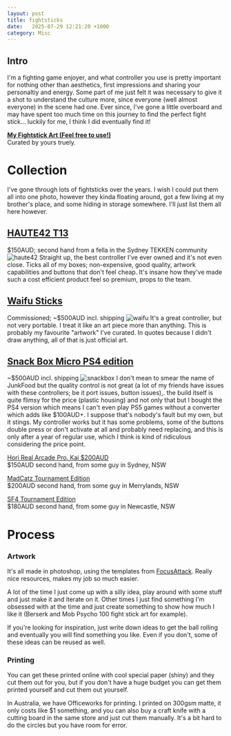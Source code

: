 ```yaml
---
layout: post
title: fightsticks
date:   2025-07-29 12:21:20 +1000
category: Misc
---
```


## Intro 
I'm a fighting game enjoyer, and what controller you use is pretty important for nothing other than aesthetics, first impressions and sharing your personaltiy and energy. Some part of me just felt it was necessary to give it a shot to understand the culture more, since everyone (well almost everyone) in the scene had one. Ever since, I've gone a little overboard and may have spent too much time on this journey to find the perfect fight stick... luckily for me, I think I did eventually find it! 

**[My Fightstick Art (Feel free to use!)](https://drive.google.com/drive/folders/1ndObnmrWqmPmo0xZuj0_aGr96cIBhiyk?usp=sharing)** <br>
Curated by yours truely.

# Collection
I've gone through lots of fightsticks over the years. I wish I could put them all into one photo, however they kinda floating around, got a few living at my brother's place, and some hiding in storage somewhere. I'll just list them all here however.

## [HAUTE42 T13](https://haute42.com/haute-pad-t-series/) <br>
$150AUD; second hand from a fella in the Sydney TEKKEN community
![haute42]({{base.url}}/assets/fightsticks/haute42.jpg)
Straight up, the best controller I've ever owned and it's not even close. Ticks all of my boxes; non-expensive, good quality, artwork capabilities and buttons that don't feel cheap. It's insane how they've made such a cost efficient product feel so premium, props to the team. 

## [Waifu Sticks](https://waifusticks.square.site/product/studio-600-commission-inquiry-read-me/69?cp=true&sa=true&sbp=false&q=false) <br> 
Commissioned; ~$500AUD incl. shipping
![waifu]({{base.url}}/assets/fightsticks/waifu.jpg)
It's a great controller, but not very portable. I treat it like an art piece more than anything. This is probably my favourite "artwork" I've curated. In quotes because I didn't draw anything, all of that is just official art. 

## [Snack Box Micro PS4 edition](https://junkfoodarcades.com/products/snack-box-micro-leverless-controller)<br>
~$500AUD incl. shipping 
![snackbox]({{base.url}}/assets/fightsticks/snackbox.jpg)
I don't mean to smear the name of JunkFood but the quality control is not great (a lot of my friends have issues with these controllers; be it port issues, button issues),. the build itself is quite flimsy for the price (plastic housing) and not only that but I bought the PS4 version which means I can't even play PS5 games without a converter which adds like $100AUD+. I suppose that's nobody's fault but my own, but it stings. My controller works but it has some problems, some of the buttons double press or don't activate at all and probably need replacing, and this is only after a year of regular use, which I think is kind of ridiculous considering the price point.

[Hori Real Arcade Pro. Kai $200AUD](https://www.amazon.com.au/Hori-Real-Arcade-Pro-Playstation/dp/B00SULMRI4)<br> 
$150AUD second hand, from some guy in Sydney, NSW

[MadCatz Tournament Edition](https://www.coleka.com/en/video-games/arcade-stick/mad-catz-arcade-fight-stick-tournament-edition-white_i1507286)<br> 
$200AUD second hand, from some guy in Merrylands, NSW

[SF4 Tournament Edition ](https://www.coleka.com/en/video-games/arcade-stick/street-fighter-iv-round-2-arcade-fight-stick-tournament-edition_i1450931) <br> 
$180AUD second hand, from some guy in Newcastle, NSW


# Process

### Artwork
It's all made in photoshop, using the templates from [FocusAttack](https://support.focusattack.com/hc/en-us/sections/28085999760155-Fightstick-Control-Panel-Templates). Really nice resources, makes my job so much easier.

A lot of the time I just come up with a silly idea, play around with some stuff and just make it and iterate on it. Other times I just find something I'm obsessed with at the time and just create something to show how much I like it (Berserk and Mob Psycho 100 fight stick art for example).

If you're looking for inspiration, just write down ideas to get the ball rolling and eventually you will find something you like. Even if you don't, some of these ideas can be reused as well. 

### Printing
You can get these printed online with cool special paper (shiny) and they cut them out for you, but if you don't have a huge budget you can get them printed yourself and cut them out yourself. 

In Australia, we have Officeworks for printing. I printed on 300gsm matte, it only costs like $1 something, and you can also buy a craft knife with a cutting board in the same store and just cut them manually. It's a bit hard to do the circles but you have room for error.





